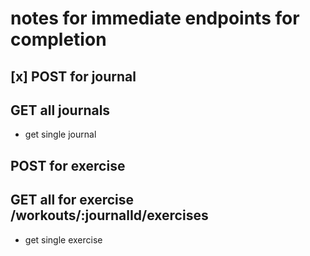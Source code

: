 # notes for immediate endpoints for completion

## [x] POST for journal

## GET all journals

- get single journal

## POST for exercise

## GET all for exercise /workouts/:journalId/exercises

- get single exercise
